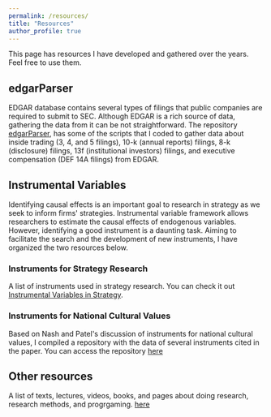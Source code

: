 ```yaml
---
permalink: /resources/
title: "Resources"
author_profile: true
---
```


This page has resources I have developed and gathered over the years. Feel free to use them.

## edgarParser ##

EDGAR database contains several types of filings that public companies are required to submit to SEC. Although EDGAR is a rich source of data, gathering the data from it can be not straightforward. The repository [edgarParser](https://github.com/rsljr/python-edgar), has some of the scripts that I coded to gather data about inside trading (3, 4, and 5 filings), 10-k (annual reports) filings, 8-k (disclosure) filings, 13f (institutional investors) filings, and executive compensation (DEF 14A filings) from EDGAR.  

## Instrumental Variables ##

Identifying causal effects is an important goal to research in strategy as we seek to inform firms' strategies. Instrumental variable framework allows researchers to estimate the causal effects of endogenous variables. However, identifying a good instrument is a daunting task. Aiming to facilitate the search and the development of new instruments, I have organized the two resources below.

### Instruments for Strategy Research ###
A list of instruments used in strategy research. You can check it out [Instrumental Variables in Strategy](https://roneileonel.shinyapps.io/instrumental_variable_strategy/).

### Instruments for National Cultural Values ###

Based on Nash and Patel's discussion of instruments for national cultural values, I compiled a repository with the data of several instruments cited in the paper. You can access the repository [here](https://github.com/rsljr/cultural_values_instrumental_variables)

## Other resources ##

A list of texts, lectures, videos, books, and pages about doing research, research methods, and progrgaming. [here](/other_resources)